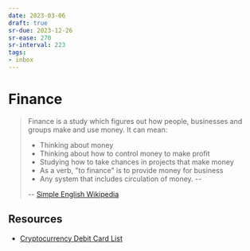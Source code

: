 ```yaml
---
date: 2023-03-06
draft: true
sr-due: 2023-12-26
sr-ease: 270
sr-interval: 223
tags:
- inbox
---
```


# Finance

> Finance is a study which figures out how people, businesses and groups make
> and use money. It can mean:
>
> - Thinking about money
> - Thinking about how to control money to make profit
> - Studying how to take chances in projects that make money
> - As a verb, "to finance" is to provide money for business
> - Any system that includes circulation of money. --
>
> -- [Simple English Wikipedia](https://simple.wikipedia.org/wiki/Finance)

## Resources

- [Cryptocurrency Debit Card List](https://www.cryptowisser.com/debit-cards/)